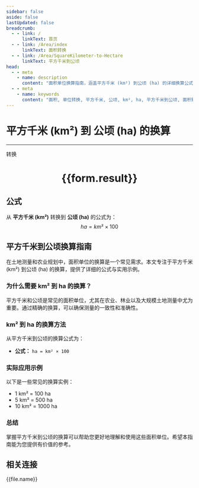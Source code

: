 ```yaml
---
sidebar: false
aside: false
lastUpdated: false
breadcrumb:
  - - link: /
      linkText: 首页
  - - link: /Area/index
      linkText: 面积转换
  - - link: /Area/SquareKilometer-to-Hectare
      linkText: 平方千米到公顷
head:
  - - meta
    - name: description
      content: "面积单位换算指南，涵盖平方千米 (km²) 到公顷 (ha) 的详细换算公式与说明。"
  - - meta
    - name: keywords
      content: "面积, 单位转换, 平方千米, 公顷, km², ha, 平方千米到公顷, 面积转换指南"
---
```

# 平方千米 (km²) 到 公顷 (ha) 的换算
---
<script setup>
import { onMounted, reactive, inject, ref } from 'vue'
import { NButton, NForm, NFormItem, NInput, NInputNumber, NSelect, NCard, useMessage,NGrid ,NGi } from 'naive-ui'
import { defineClientComponent } from 'vitepress'
import { Area } from '../../files';

const convert = inject('convert')

const form = reactive({
  number: null,
  result: '',
})

const convertHandler = () => {
  if (form.number !== null && !isNaN(form.number)) {
    const convertedValue = parseFloat(form.number) * 100
    form.result = `${form.number}km² = ${convertedValue.toFixed(2)}ha`
  } else {
    form.result = '请输入有效的数值。'
  }
}
</script>

<n-form size="large" :model="form">
  <n-form-item label="平方千米 (km²)">
    <n-input-number v-model:value="form.number" placeholder="输入平方千米" style="width: 100%" />
  </n-form-item>
  <n-form-item>
    <n-button type="primary" @click="convertHandler" block>转换</n-button>
  </n-form-item>
</n-form>

<n-card  embedded :bordered="false" hoverable>
  <div  style="text-align:center">
    <h1>{{form.result}}</h1>
  </div>
</n-card>

## 公式

从 **平方千米 (km²)** 转换到 **公顷 (ha)** 的公式为：
$$ ha = km² \times 100 $$

## 平方千米到公顷换算指南

在土地测量和农业规划中，面积单位的换算是一个常见需求。本文专注于平方千米 (km²) 到公顷 (ha) 的换算，提供了详细的公式与实用示例。

### 为什么需要 km² 到 ha 的换算？

平方千米和公顷是常见的面积单位，尤其在农业、林业以及大规模土地测量中尤为重要。通过精确的换算，可以确保测量的一致性和准确性。

### km² 到 ha 的换算方法

从平方千米到公顷的换算公式为：

- **公式：** `ha = km² × 100`

### 实际应用示例

以下是一些常见的换算实例：

- 1 km² = 100 ha
- 5 km² = 500 ha
- 10 km² = 1000 ha

### 总结

掌握平方千米到公顷的换算可以帮助您更好地理解和使用这些面积单位。希望本指南能为您提供有价值的参考。

## 相关连接
<n-grid x-gap="12" :cols="3">
  <n-gi v-for="(file, index) in Area" :key="index">
    <n-button
      text
      tag="a"
      :href="file.path"
      type="primary"
    >
      {{file.name}}
    </n-button>
  </n-gi>
</n-grid>